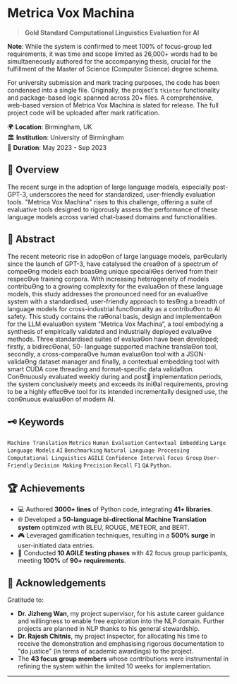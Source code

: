 # Metrica Vox Machina
> **Gold Standard Computational Linguistics Evaluation for AI**

**Note**: While the system is confirmed to meet 100% of focus-group led requirements, it was time and scope limited as 26,000+ words had to be simultaeneously authored for the accompanying thesis, crucial for the fulfillment of the Master of Science (Computer Science) degree schema.

For university submission and mark tracing purposes, the code has been condensed into a single file. Originally, the project's `tkinter` functionality and package-based logic spanned across 20+ files. A comprehensive, web-based version of Metrica Vox Machina is slated for release. The full project code will be uploaded after mark ratification.

🌍 **Location**: Birmingham, UK  
🏛 **Institution**: University of Birmingham  
📅 **Duration**: May 2023 - Sep 2023

## 📌 Overview
The recent surge in the adoption of large language models, especially post-GPT-3, underscores the need for standardized, user-friendly evaluation tools. "Metrica Vox Machina" rises to this challenge, offering a suite of evaluative tools designed to rigorously assess the performance of these language models across varied chat-based domains and functionalities.

## 📃 Abstract
The recent meteoric rise in adopƟon of large language models, parƟcularly since the launch of GPT-3, 
have catalysed the creaƟon of a spectrum of compeƟng models each boasƟng unique specialiƟes 
derived from their respecƟve training corpora. With increasing heterogeneity of models contribuƟng 
to a growing complexity for the evaluaƟon of these language models, this study addresses the 
pronounced need for an evaluaƟve system with a standardised, user-friendly approach to tesƟng a 
breadth of language models for cross-industrial funcƟonality as a contribuƟon to AI safety. This study 
contains the raƟonal basis, design and implementaƟon for the LLM evaluaƟon system “Metrica Vox 
Machina”, a tool embodying a synthesis of empirically validated and industrially deployed evaluaƟve 
methods. Three standardised suites of evaluaƟon have been developed; firstly, a bidirecƟonal, 50-
language supported machine translaƟon tool, secondly, a cross-comparaƟve human evaluaƟon tool 
with a JSON-validaƟng dataset manager and finally, a contextual embedding tool with smart CUDA 
core threading and format-specific data validaƟon. ConƟnuously evaluated weekly during and post implementation periods, the system conclusively meets and exceeds its iniƟal requirements, proving 
to be a highly effecƟve tool for its intended incrementally designed use, the conƟnuous evaluaƟon of 
modern AI. 

## 🗝 Keywords
`Machine Translation` `Metrics` `Human Evaluation` `Contextual Embedding` `Large Language Models` `AI` `Benchmarking` `Natural Language Processing` `Computational Linguistics` `AGILE` `Confidence Interval` `Focus Group` `User-Friendly` `Decision Making` `Precision` `Recall` `F1` `QA` `Python`.

## 🏆 Achievements
- 💻 Authored **3000+ lines** of Python code, integrating **41+ libraries**.
- 🌐 Developed a **50-language bi-directional Machine Translation system** optimized with BLEU, ROUGE, METEOR, and BERT.
- 🎮 Leveraged gamification techniques, resulting in a **500% surge** in user-initiated data entries.
- 🔄 Conducted **10 AGILE testing phases** with 42 focus group participants, meeting **100%** of **90+ requirements**.

## 🙏 Acknowledgements
Gratitude to:
- **Dr. Jizheng Wan**, my project supervisor, for his astute career guidance and willingness to enable free exploration into the NLP domain. Further projects are planned in NLP thanks to his general stewardship.
- **Dr. Rajesh Chitnis**, my project inspector, for allocating his time to receive the demonstration and emphasising rigorous documentation to "do justice" (in terms of academic awardings) to the project.
- The **43 focus group members** whose contributions were instrumental in refining the system within the limited 10 weeks for implementation.

---
